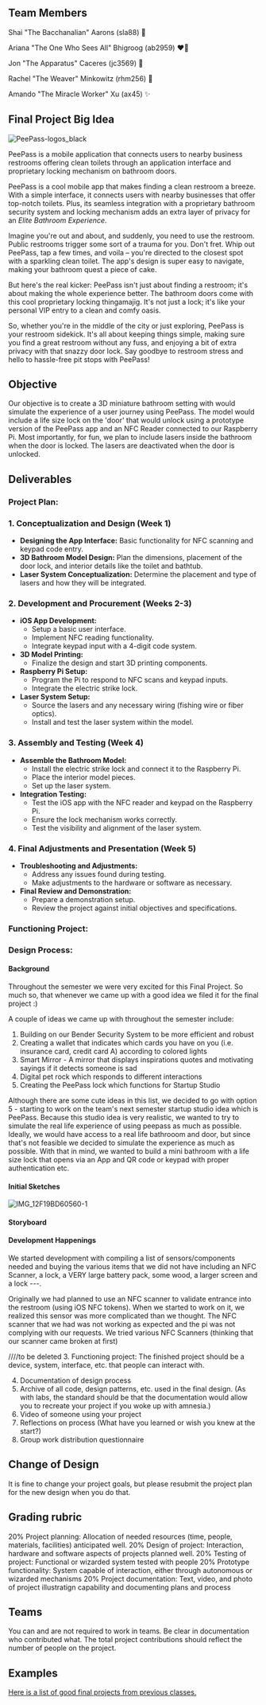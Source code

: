 ## Team Members

Shai "The Bacchanalian" Aarons (sla88) 🕺

Ariana "The One Who Sees All" Bhigroog (ab2959) ❤️‍🔥

Jon "The Apparatus" Caceres (jc3569) 🚀

Rachel "The Weaver" Minkowitz (rhm256) 🍄

Amando "The Miracle Worker" Xu (ax45) ✨

## Final Project Big Idea
![PeePass-logos_black](https://github.com/ironclock/Developing-and-Designing-Interactive-Devices/assets/82296790/25d9c15c-d581-4b26-b052-30df17db408d)

PeePass is a mobile application that connects users to nearby business restrooms offering clean toilets through an application interface and proprietary locking mechanism on bathroom doors. 

PeePass is a cool mobile app that makes finding a clean restroom a breeze. With a simple interface, it connects users with nearby businesses that offer top-notch toilets. Plus, its seamless integration with a proprietary bathroom security system and locking mechanism adds an extra layer of privacy for an *Elite Bathroom Experience*.

Imagine you're out and about, and suddenly, you need to use the restroom. Public restrooms trigger some sort of a trauma for you. Don't fret. Whip out PeePass, tap a few times, and voila – you're directed to the closest spot with a sparkling clean toilet. The app's design is super easy to navigate, making your bathroom quest a piece of cake.

But here's the real kicker: PeePass isn't just about finding a restroom; it's about making the whole experience better. The bathroom doors come with this cool proprietary locking thingamajig. It's not just a lock; it's like your personal VIP entry to a clean and comfy oasis.

So, whether you're in the middle of the city or just exploring, PeePass is your restroom sidekick. It's all about keeping things simple, making sure you find a great restroom without any fuss, and enjoying a bit of extra privacy with that snazzy door lock. Say goodbye to restroom stress and hello to hassle-free pit stops with PeePass!

## Objective

Our objective is to create a 3D miniature bathroom setting with would simulate the experience of a user journey using PeePass. The model would include a life size lock on the 'door' that would unlock using a prototype version of the PeePass app and an NFC Reader connected to our Raspberry Pi. Most importantly, for fun, we plan to include lasers inside the bathroom when the door is locked. The lasers are deactivated when the door is unlocked.

## Deliverables

### Project Plan:

### 1. Conceptualization and Design (Week 1)

- **Designing the App Interface:** Basic functionality for NFC scanning and keypad code entry.
- **3D Bathroom Model Design:** Plan the dimensions, placement of the door lock, and interior details like the toilet and bathtub.
- **Laser System Conceptualization:** Determine the placement and type of lasers and how they will be integrated.

### 2. Development and Procurement (Weeks 2-3)

- **iOS App Development:**
    - Setup a basic user interface.
    - Implement NFC reading functionality.
    - Integrate keypad input with a 4-digit code system.
- **3D Model Printing:**
    - Finalize the design and start 3D printing components.
- **Raspberry Pi Setup:**
    - Program the Pi to respond to NFC scans and keypad inputs.
    - Integrate the electric strike lock.
- **Laser System Setup:**
    - Source the lasers and any necessary wiring (fishing wire or fiber optics).
    - Install and test the laser system within the model.

### 3. Assembly and Testing (Week 4)

- **Assemble the Bathroom Model:**
    - Install the electric strike lock and connect it to the Raspberry Pi.
    - Place the interior model pieces.
    - Set up the laser system.
- **Integration Testing:**
    - Test the iOS app with the NFC reader and keypad on the Raspberry Pi.
    - Ensure the lock mechanism works correctly.
    - Test the visibility and alignment of the laser system.

### 4. Final Adjustments and Presentation (Week 5)

- **Troubleshooting and Adjustments:**
    - Address any issues found during testing.
    - Make adjustments to the hardware or software as necessary.
- **Final Review and Demonstration:**
    - Prepare a demonstration setup.
    - Review the project against initial objectives and specifications.

 ### Functioning Project:

 ### Design Process:

 #### Background
Throughout the semester we were very excited for this Final Project. So much so, that whenever we came up with a good idea we filed it for the final project :) 

A couple of ideas we came up with throughout the semester include:
1. Building on our Bender Security System to be more efficient and robust
2. Creating a wallet that indicates which cards you have on you (i.e. insurance card, credit card A) according to colored lights
3. Smart Mirror - A mirror that displays inspirations quotes and motivating sayings if it detects someone is sad
4. Digital pet rock which responds to different interactions
5. Creating the PeePass lock which functions for Startup Studio

Although there are some cute ideas in this list, we decided to go with option 5 - starting to work on the team's next semester startup studio idea which is PeePass. Because this studio idea is very realistic, we wanted to try to simulate the real life experience of using peepass as much as possible. Ideally, we would have access to a real life bathrooom and door, but since that's not feasible we decided to simulate the experience as much as possible. With that in mind, we wanted to build a mini bathroom with a life size lock that opens via an App and QR code or keypad with proper authentication etc.

#### Initial Sketches

![IMG_12F19BD60560-1](https://github.com/ironclock/Developing-and-Designing-Interactive-Devices/assets/82296790/c7f373de-6605-419f-bf7d-c694d51dec25)

#### Storyboard

#### Development Happenings
We started development with compiling a list of sensors/components needed and buying the various items that we did not have including an NFC Scanner, a lock, a VERY large battery pack, some wood, a larger screen and a lock ---. 

Originally we had planned to use an NFC scanner to validate entrance into the restroom (using iOS NFC tokens). When we started to work on it, we realized this sensor was more complicated than we thought. The NFC scanner that we had was not working as expected and the pi was not complying with our requests. We tried various NFC Scanners (thinking that our scanner came broken at first) 


////to be deleted
3. Functioning project: The finished project should be a device, system, interface, etc. that people can interact with.

4. Documentation of design process
5. Archive of all code, design patterns, etc. used in the final design. (As with labs, the standard should be that the documentation would allow you to recreate your project if you woke up with amnesia.)
6. Video of someone using your project
7. Reflections on process (What have you learned or wish you knew at the start?)
8. Group work distribution questionnaire

## Change of Design

It is fine to change your project goals, but please resubmit the project plan for the new design when you do that.

## Grading rubric

20% Project planning: Allocation of needed resources (time, people, materials, facilities) anticipated well.
20% Design of project: Interaction, hardware and software aspects of projects planned well.
20% Testing of project: Functional or wizarded system tested with people
20% Prototype functionality: System capable of interaction, either through autonomous or wizarded mechanisms
20% Project documentation: Text, video, and photo of project illustratign capability and documenting plans and process

## Teams

You can and are not required to work in teams. Be clear in documentation who contributed what. The total project contributions should reflect the number of people on the project.

## Examples

[Here is a list of good final projects from previous classes.](https://github.com/FAR-Lab/Developing-and-Designing-Interactive-Devices/wiki/Previous-Final-Projects)

